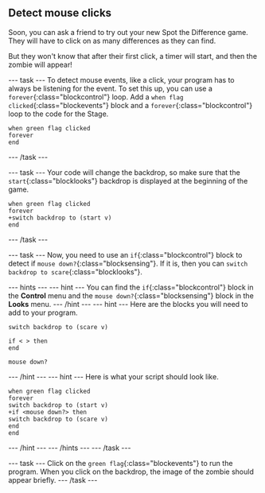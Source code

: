 ## Detect mouse clicks

Soon, you can ask a friend to try out your new Spot the Difference game. They will have to click on as many differences as they can find.

But they won't know that after their first click, a timer will start, and then the zombie will appear!

--- task ---
To detect mouse events, like a click, your program has to always be listening for the event. To set this up, you can use a `forever`{:class="blockcontrol"} loop.
Add a `when flag clicked`{:class="blockevents"} block and a `forever`{:class="blockcontrol"} loop to the code for the Stage.

```blocks
when green flag clicked
forever
end
```
--- /task ---

--- task ---
Your code will change the backdrop, so make sure that the `start`{:class="blocklooks"} backdrop is displayed at the beginning of the game.

```blocks
when green flag clicked
forever
+switch backdrop to (start v)
end
```
--- /task ---

--- task ---
Now, you need to use an `if`{:class="blockcontrol"} block to detect if `mouse down?`{:class="blocksensing"}. If it is, then you can `switch backdrop to scare`{:class="blocklooks"}.

--- hints --- --- hint ---
You can find the `if`{:class="blockcontrol"} block in the **Control** menu and the `mouse down?`{:class="blocksensing"} block in the **Looks** menu.
--- /hint --- --- hint ---
Here are the blocks you will need to add to your program.

```blocks
switch backdrop to (scare v)

if < > then
end

mouse down?
```

--- /hint --- --- hint ---
Here is what your script should look like.

```blocks
when green flag clicked
forever
switch backdrop to (start v)
+if <mouse down?> then
switch backdrop to (scare v)
end
end

```

--- /hint --- --- /hints ---
--- /task ---

--- task ---
Click on the `green flag`{:class="blockevents"} to run the program. When you click on the backdrop, the image of the zombie should appear briefly.
--- /task ---
